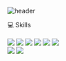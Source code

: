 
<!--
**yoonseo-95/yoonseo-95** is a ✨ _special_ ✨ repository because its `README.md` (this file) appears on your GitHub profile.

Here are some ideas to get you started:

- 🔭 I’m currently working on ...
- 🌱 I’m currently learning ...
- 👯 I’m looking to collaborate on ...
- 🤔 I’m looking for help with ...
- 💬 Ask me about ...
- 📫 How to reach me: ...
- 😄 Pronouns: ...
- ⚡ Fun fact: ...
-->
![header](https://capsule-render.vercel.app/api?type=transparent&fontColor=000000&text=Hi~I'm%20Yoonseo👋&fontSize=30&fontAlign=15.3)


💻 Skills<br>
<br>
<img src="https://img.shields.io/badge/HTML5-E34F26?style=flat-square&logo=HTML5&logoColor=white" />
<img src="https://img.shields.io/badge/CSS3-1572B6?style=flat-square&logo=CSS3&logoColor=white" />
<img src="https://img.shields.io/badge/SASS-CC6699?style=flat-square&logo=SASS&logoColor=white" />
<img src="https://img.shields.io/badge/JAVASCRIPT-F7DF1E?style=flat-square&logo=JavaScript&logoColor=white" />
<img src="https://img.shields.io/badge/REACT-61DAFB?style=flat-square&logo=React&logoColor=white" />
<img src="https://img.shields.io/badge/JQUERYT-0769AD?style=flat-square&logo=React&logoColor=white" /><br />
<img src="https://img.shields.io/badge/REACtTQUERY-FF4154?style=flat-square&logo=React&logoColor=white" />
<img src="https://img.shields.io/badge/REDUX-764ABC?style=flat-square&logo=React&logoColor=white" />
